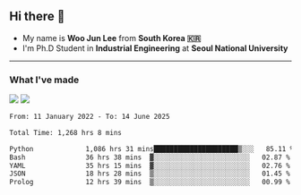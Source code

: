 ## Hi there 👋

- My name is **Woo Jun Lee** from **South Korea 🇰🇷**
- I'm Ph.D Student in **Industrial Engineering** at **Seoul National University**

---

### What I've made

<a href="https://share.streamlit.io/tomtom1103/kuiai_hackathon_2022/main/JL_app.py"><img src="https://img.shields.io/badge/Journey Lee-161B22?style=for-the-badge&logo=streamlit&logoColor=FF4B4B"/></a> <a href="https://jeon-100.github.io/Dangzang/"><img src="https://img.shields.io/badge/당신을 위한 장학금, 당장!-161B22?style=for-the-badge&logo=react&logoColor=#61DAFB"/></a>

<!--START_SECTION:waka-->

```txt
From: 11 January 2022 - To: 14 June 2025

Total Time: 1,268 hrs 8 mins

Python             1,086 hrs 31 mins█████████████████████▒░░░   85.11 %
Bash               36 hrs 38 mins  ▓░░░░░░░░░░░░░░░░░░░░░░░░   02.87 %
YAML               35 hrs 15 mins  ▓░░░░░░░░░░░░░░░░░░░░░░░░   02.76 %
JSON               18 hrs 28 mins  ▒░░░░░░░░░░░░░░░░░░░░░░░░   01.45 %
Prolog             12 hrs 39 mins  ▒░░░░░░░░░░░░░░░░░░░░░░░░   00.99 %
```

<!--END_SECTION:waka-->
